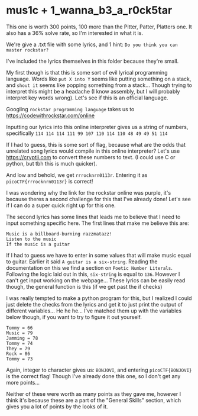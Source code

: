 # mus1c + 1_wanna_b3_a_r0ck5tar

This one is worth 300 points, 100 more than the Pitter, Patter, Platters one. It also has a 36% solve rate, so I'm interested in what it is.

We're give a .txt file with some lyrics, and 1 hint: `Do you think you can master rockstar?`

I've included the lyrics themselves in this folder because they're small.

My first though is that this is some sort of evil lyrical programming language. Words like `put X into Y` seems like putting something on a stack, and `shout it` seems like popping something from a stack... Though trying to interpret this might be a headache (I know assembly, but I will probably interpret key words wrong). Let's see if this is an official language. 

Googling `rockstar programming language` takes us to https://codewithrockstar.com/online

Inputting our lyrics into this online interpreter gives us a string of numbers, specifically `114 114 114 111 99 107 110 114 110 48 49 49 51 114`

If I had to guess, this is some sort of flag, because what are the odds that unrelated song lyrics would compile in this online interpreter? Let's use https://cryptii.com to convert these numbers to text. (I could use C or python, but tbh this is much quicker). 

And low and behold, we get `rrrocknrn0113r`. Entering it as `picoCTF{rrrocknrn0113r}` is correct!

I was wondering why the link for the rockstar online was purple, it's because theres a second challenge for this that I've already done! Let's see if I can do a super quick right up for this one.

The second lyrics has some lines that leads me to believe that I need to input something specific here. The first lines that make me believe this are:
```
Music is a billboard-burning razzmatazz!
Listen to the music             
If the music is a guitar
```

If I had to guess we have to enter in some values that will make music equal to guitar. Earlier it said `A guitar is a six-string`. Reading the documentation on this we find a section on `Poetic Number Literals`. Following the logic laid out in this, `six-string` is equal to `136`. However I can't get input working on the webpage... These lyrics can be easily read though, the general function is this (if we get past the if checks)

I was really tempted to make a python program for this, but I realized I could just delete the checks from the lyrics and get it to just print the output of different variables... He he he... I've matched them up with the variables below though, if you want to try to figure it out yourself.

```
Tommy = 66
Music = 79
Jamming = 78
Tommy = 74
They = 79
Rock = 86
Tommy = 73
```
Again, integer to character gives us: `BONJOVI`, and entering `picoCTF{BONJOVI}` is the correct flag! Though I've already done this one, so I don't get any more points...

Neither of these were worth as many points as they gave me, however I think it's because these are a part of the "General Skills" section, which gives you a lot of points by the looks of it. 